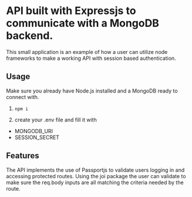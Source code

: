 
# API built with Expressjs to communicate with a MongoDB backend.

This small application is an example of how a user can utilize node frameworks to make a working API with session based authentication.




## Usage
Make sure you already have Node.js installed and a MongoDB ready to connect with.

1.     npm i 
2.   create your .env file and fill it with 
- MONGODB_URI
- SESSION_SECRET

## Features
The API implements the use of Passportjs to validate users logging in and accessing protected routes. Using the joi package the user can validate to make  sure the req.body inputs are all matching the criteria needed by the route. 